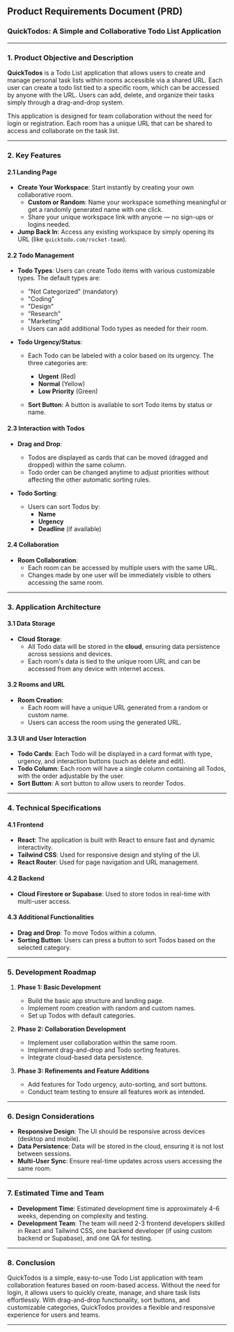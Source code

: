 ## Product Requirements Document (PRD)
### **QuickTodos: A Simple and Collaborative Todo List Application**

---

### **1. Product Objective and Description**

**QuickTodos** is a Todo List application that allows users to create and manage personal task lists within rooms accessible via a shared URL. Each user can create a todo list tied to a specific room, which can be accessed by anyone with the URL. Users can add, delete, and organize their tasks simply through a drag-and-drop system.

This application is designed for team collaboration without the need for login or registration. Each room has a unique URL that can be shared to access and collaborate on the task list.

---

### **2. Key Features**

#### **2.1 Landing Page**
- **Create Your Workspace**: Start instantly by creating your own collaborative room.
  - **Custom or Random**: Name your workspace something meaningful or get a randomly generated name with one click.
  - Share your unique workspace link with anyone — no sign-ups or logins needed.
- **Jump Back In**: Access any existing workspace by simply opening its URL (like `quicktodo.com/rocket-team`).

#### **2.2 Todo Management**
- **Todo Types**: Users can create Todo items with various customizable types. The default types are:
  - "Not Categorized" (mandatory)
  - "Coding"
  - "Design"
  - "Research"
  - "Marketing"
  - Users can add additional Todo types as needed for their room.

- **Todo Urgency/Status**:
  - Each Todo can be labeled with a color based on its urgency. The three categories are:
    - **Urgent** (Red)
    - **Normal** (Yellow)
    - **Low Priority** (Green)

  - **Sort Button**: A button is available to sort Todo items by status or name.

#### **2.3 Interaction with Todos**
- **Drag and Drop**:
  - Todos are displayed as cards that can be moved (dragged and dropped) within the same column.
  - Todo order can be changed anytime to adjust priorities without affecting the other automatic sorting rules.

- **Todo Sorting**:
  - Users can sort Todos by:
    - **Name**
    - **Urgency**
    - **Deadline** (if available)

#### **2.4 Collaboration**
- **Room Collaboration**:
  - Each room can be accessed by multiple users with the same URL.
  - Changes made by one user will be immediately visible to others accessing the same room.

---

### **3. Application Architecture**

#### **3.1 Data Storage**
- **Cloud Storage**:
  - All Todo data will be stored in the **cloud**, ensuring data persistence across sessions and devices.
  - Each room's data is tied to the unique room URL and can be accessed from any device with internet access.

#### **3.2 Rooms and URL**
- **Room Creation**:
  - Each room will have a unique URL generated from a random or custom name.
  - Users can access the room using the generated URL.

#### **3.3 UI and User Interaction**
- **Todo Cards**: Each Todo will be displayed in a card format with type, urgency, and interaction buttons (such as delete and edit).
- **Todo Column**: Each room will have a single column containing all Todos, with the order adjustable by the user.
- **Sort Button**: A sort button to allow users to reorder Todos.

---

### **4. Technical Specifications**

#### **4.1 Frontend**
- **React**: The application is built with React to ensure fast and dynamic interactivity.
- **Tailwind CSS**: Used for responsive design and styling of the UI.
- **React Router**: Used for page navigation and URL management.

#### **4.2 Backend**
- **Cloud Firestore or Supabase**: Used to store todos in real-time with multi-user access.

#### **4.3 Additional Functionalities**
- **Drag and Drop**: To move Todos within a column.
- **Sorting Button**: Users can press a button to sort Todos based on the selected category.

---

### **5. Development Roadmap**

1. **Phase 1: Basic Development**
   - Build the basic app structure and landing page.
   - Implement room creation with random and custom names.
   - Set up Todos with default categories.

2. **Phase 2: Collaboration Development**
   - Implement user collaboration within the same room.
   - Implement drag-and-drop and Todo sorting features.
   - Integrate cloud-based data persistence.

3. **Phase 3: Refinements and Feature Additions**
   - Add features for Todo urgency, auto-sorting, and sort buttons.
   - Conduct team testing to ensure all features work as intended.

---

### **6. Design Considerations**

- **Responsive Design**: The UI should be responsive across devices (desktop and mobile).
- **Data Persistence**: Data will be stored in the cloud, ensuring it is not lost between sessions.
- **Multi-User Sync**: Ensure real-time updates across users accessing the same room.

---

### **7. Estimated Time and Team**

- **Development Time**: Estimated development time is approximately 4-6 weeks, depending on complexity and testing.
- **Development Team**: The team will need 2-3 frontend developers skilled in React and Tailwind CSS, one backend developer (if using custom backend or Supabase), and one QA for testing.

---

### **8. Conclusion**

QuickTodos is a simple, easy-to-use Todo List application with team collaboration features based on room-based access. Without the need for login, it allows users to quickly create, manage, and share task lists effortlessly. With drag-and-drop functionality, sort buttons, and customizable categories, QuickTodos provides a flexible and responsive experience for users and teams.

---

